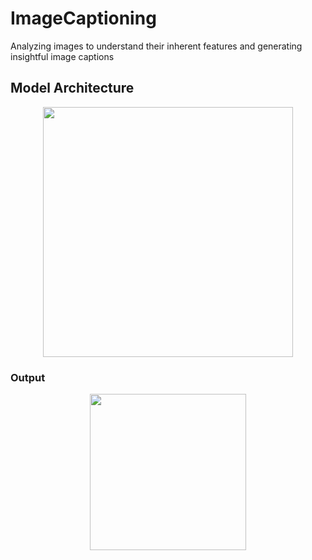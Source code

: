 # ImageCaptioning
Analyzing images to understand their inherent features and generating insightful image captions

## Model Architecture
<p align="center">
<img src="https://github.com/pratyksha-22/ImageCaptioning/assets/92226372/32d71879-95a7-444c-9c7e-bbee2b398b99" width="400" height="400" />
</p>

### Output
<p align="center">
<img src="https://github.com/pratyksha-22/ImageCaptioning/assets/92226372/9141eba9-7448-4024-904b-0e89b53bcb33" width="250" height="250" />
</p>

